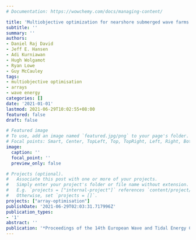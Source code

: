 ```yaml
---
# Documentation: https://wowchemy.com/docs/managing-content/

title: 'Multiobjective optimization for nearshore submerged wave farms'
subtitle: ''
summary: ''
authors:
- Daniel Raj David 
- Jeff E. Hansen
- Adi Kurniawan 
- Hugh Wolgamot 
- Ryan Lowe 
- Guy McCauley
tags: 
- multiobjective optimisation
- arrays
- wave energy
categories: []
date: '2021-01-01'
lastmod: 2021-06-29T10:02:55+08:00
featured: false
draft: false

# Featured image
# To use, add an image named `featured.jpg/png` to your page's folder.
# Focal points: Smart, Center, TopLeft, Top, TopRight, Left, Right, BottomLeft, Bottom, BottomRight.
image:
  caption: ''
  focal_point: ''
  preview_only: false

# Projects (optional).
#   Associate this post with one or more of your projects.
#   Simply enter your project's folder or file name without extension.
#   E.g. `projects = ["internal-project"]` references `content/project/deep-learning/index.md`.
#   Otherwise, set `projects = []`.
projects: ["array-optimisation"]
publishDate: '2021-06-29T02:03:31.717996Z'
publication_types:
- '1'
abstract: ''
publication: '*Proceedings of the 14th European Wave and Tidal Energy Conference*'
---
```

